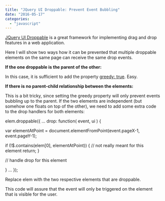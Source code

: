 ```yaml
---
title: "JQuery UI Droppable: Prevent Event Bubbling"
date: "2016-05-17"
categories: 
  - "javascript"
---
```


[JQuery UI Droppable](https://jqueryui.com/droppable/) is a great framework for implementing drag and drop features in a web application.

Here I will show two ways how it can be prevented that multiple droppable elements on the same page can receive the same drop events.

**If the one droppable is the parent of the other:**

In this case, it is sufficient to add the property [greedy: true](http://api.jqueryui.com/droppable/#option-greedy). Easy.

**If there is no parent-child relationship between the elements:**

This is a bit tricky, since setting the greedy property will only prevent events bubbling up to the parent. If the two elements are independent (but somehow one floats on top of the other), we need to add some extra code to the drop handlers for both elements:

elem.droppable({
 ...
 drop: function( event, ui ) {

   var elementAtPoint = document.elementFromPoint(event.pageX-1, event.pageY-1);
 
   if (!$.contains(elem\[0\], elementAtPoint)) {
     // not really meant for this element
     return;
   }

   // handle drop for this element

 }
 ...
});

Replace elem with the two respective elements that are droppable.

This code will assure that the event will only be triggered on the element that is visible for the user.
